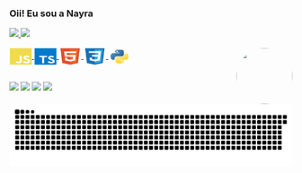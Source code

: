 ### Oii! Eu sou a Nayra

<div align="left">
  <a href="https://github.com/NayraYagami">
  <img height="150em" src="https://github-readme-stats.vercel.app/api?username=NayraYagami&show_icons=true&theme=dracula&include_all_commits=true&count_private=true"/>
  <img height="150em" src="https://github-readme-stats.vercel.app/api/top-langs/?username=NayraYagami&layout=compact&langs_count=7&theme=dracula"/>
</div>
  
<div style="display: inline_block"><br>
  <img align="center" alt="Nay-Js" height="30" width="40" src="https://raw.githubusercontent.com/devicons/devicon/master/icons/javascript/javascript-plain.svg">
  <img align="center" alt="Nay-Ts" height="30" width="40" src="https://raw.githubusercontent.com/devicons/devicon/master/icons/typescript/typescript-plain.svg">
  <img align="center" alt="Nay-HTML" height="30" width="40" src="https://raw.githubusercontent.com/devicons/devicon/master/icons/html5/html5-original.svg">
  <img align="center" alt="Nay-CSS" height="30" width="40" src="https://raw.githubusercontent.com/devicons/devicon/master/icons/css3/css3-original.svg">
  <img align="center" alt="Nay-Python" height="30" width="40"       
src="https://raw.githubusercontent.com/devicons/devicon/master/icons/python/python-original.svg">
  <img align="right" height="100" style="border-radius:50px;" src="https://i.picasion.com/pic91/38059fa28d08f4347f18eb7f4d6ef340.gif" width="100" height="100" border="0"/>
</div>
  
  ##
  
<div> 
  
  <a href="https://instagram.com/nayra.nspp" target="_blank"><img src="https://img.shields.io/badge/-Instagram-%23E4405F?style=for-the-badge&logo=instagram&logoColor=white" target="_blank"></a>
 <a href="https://discord.gg/pMH2S7JQ" target="_blank"><img src="https://img.shields.io/badge/Discord-7289DA?style=for-the-badge&logo=discord&logoColor=white" target="_blank"></a> 
  <a href = "mailto:nayra.nsppp@gmail.com"><img src="https://img.shields.io/badge/-Gmail-%23333?style=for-the-badge&logo=gmail&logoColor=white" target="_blank"></a>
  <a href="https://www.linkedin.com/in/nayra-silva-549686202/" target="_blank"><img src="https://img.shields.io/badge/-LinkedIn-%230077B5?style=for-the-badge&logo=linkedin&logoColor=white" target="_blank"></a> 
</div>


  ![Snake animation](https://github.com/NayraYagami/NayraYagami/blob/output/github-contribution-grid-snake.svg)
